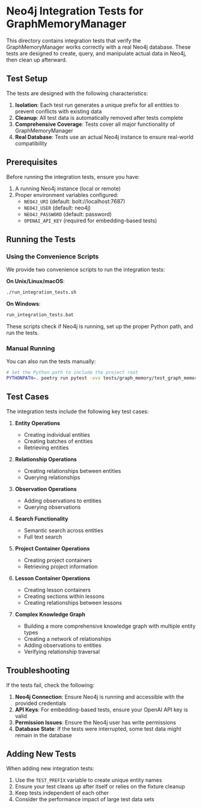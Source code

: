 # Neo4j Integration Tests for GraphMemoryManager

This directory contains integration tests that verify the GraphMemoryManager works correctly with a real Neo4j database. These tests are designed to create, query, and manipulate actual data in Neo4j, then clean up afterward.

## Test Setup

The tests are designed with the following characteristics:

1. **Isolation**: Each test run generates a unique prefix for all entities to prevent conflicts with existing data
2. **Cleanup**: All test data is automatically removed after tests complete
3. **Comprehensive Coverage**: Tests cover all major functionality of GraphMemoryManager
4. **Real Database**: Tests use an actual Neo4j instance to ensure real-world compatibility

## Prerequisites

Before running the integration tests, ensure you have:

1. A running Neo4j instance (local or remote)
2. Proper environment variables configured:
   - `NEO4J_URI` (default: bolt://localhost:7687)
   - `NEO4J_USER` (default: neo4j)
   - `NEO4J_PASSWORD` (default: password)
   - `OPENAI_API_KEY` (required for embedding-based tests)

## Running the Tests

### Using the Convenience Scripts

We provide two convenience scripts to run the integration tests:

**On Unix/Linux/macOS**:
```bash
./run_integration_tests.sh
```

**On Windows**:
```cmd
run_integration_tests.bat
```

These scripts check if Neo4j is running, set up the proper Python path, and run the tests.

### Manual Running

You can also run the tests manually:

```bash
# Set the Python path to include the project root
PYTHONPATH=. poetry run pytest -xvs tests/graph_memory/test_graph_memory_integration.py
```

## Test Cases

The integration tests include the following key test cases:

1. **Entity Operations**
   - Creating individual entities
   - Creating batches of entities
   - Retrieving entities

2. **Relationship Operations**
   - Creating relationships between entities
   - Querying relationships

3. **Observation Operations**
   - Adding observations to entities
   - Querying observations

4. **Search Functionality**
   - Semantic search across entities
   - Full text search

5. **Project Container Operations**
   - Creating project containers
   - Retrieving project information

6. **Lesson Container Operations**
   - Creating lesson containers
   - Creating sections within lessons
   - Creating relationships between lessons

7. **Complex Knowledge Graph**
   - Building a more comprehensive knowledge graph with multiple entity types
   - Creating a network of relationships
   - Adding observations to entities
   - Verifying relationship traversal

## Troubleshooting

If the tests fail, check the following:

1. **Neo4j Connection**: Ensure Neo4j is running and accessible with the provided credentials
2. **API Keys**: For embedding-based tests, ensure your OpenAI API key is valid
3. **Permission Issues**: Ensure the Neo4j user has write permissions
4. **Database State**: If the tests were interrupted, some test data might remain in the database

## Adding New Tests

When adding new integration tests:

1. Use the `TEST_PREFIX` variable to create unique entity names
2. Ensure your test cleans up after itself or relies on the fixture cleanup
3. Keep tests independent of each other
4. Consider the performance impact of large test data sets 